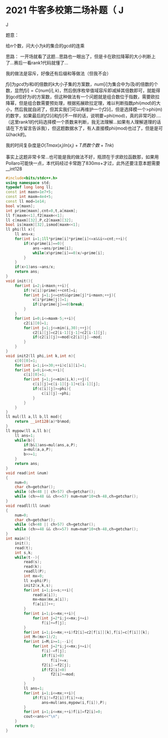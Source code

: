 # 2021 牛客多校第二场补题（ J

J

题意：

给$n$个数，问大小为$k$的集合的gcd的连乘

思路：
一开场就看了这题...思路也一眼出了，但是卡在欧拉降幂的大小判断上了...赛后一看rank1代码就懂了...

我的做法是容斥，好像还有后缀和等做法（但我不会）

$f[i]$为$gcd$为$i$和$i$的倍数的$k$大小子集的方案数，$num[i]$为集合中为$i$及$i$的倍数的个数，显然$f[i]=C(num[i],k)$，然后倒序枚举值域容斥即减掉其倍数即可，就能得到gcd恰好为i的方案数，但这种做法有一个问题就是组合数位于指数，需要欧拉降幂，但是组合数需要预处理，根据拓展欧拉定理，难以判断指数$phi(mod)$的大小，然后我就自闭了，但其实我们可以再维护一个$f2[i]$，但是选择模一个>phi(m)的数字，如果最后的$f2[i]$和$f[i]$不一样的话，说明要+phi(mod)，真的非常巧妙....（这里rank1的代码选择模一个质数来判断，我无法理解...如果有人理解道理的话请在下方留言告诉我），但这题数据水了，有人直接模phi(mod)也过了，但是是可以hack的。

我的时间复杂度是$O(Tmax(x_i)ln(x_i)+T质数个数+Tnk)$

事实上这题非常卡常...也可能是我的做法不好，瓶颈在于求欧拉函数那，如果用Pollaro可能快一点，本代码经过卡常跑了$830ms+$才过，此外还要注意本题需要__int128

```cpp
#include<bits/stdc++.h>
using namespace std;
typedef long long ll;
const int maxn=1e7+5;
const int maxm=4e4+5;
const ll mod=1e14;
bool v[maxn];
int prime[maxn],cnt=0,t,a[maxm];
ll f[maxm<<1],f2[maxm<<1];
ll c[maxm][32],P,c2[maxm][32];
bool is[maxm][32],ismod[maxm<<1];
ll phi(ll x){ 
    ll ans=x;
    for(int i=1;1ll*prime[i]*prime[i]<=x&&i<=cnt;++i){ 
        if(x%prime[i]==0){ 
            ans-=ans/prime[i];
            while(x%prime[i]==0)x/=prime[i];
        }
    }
    if(x>1)ans-=ans/x;
    return ans;
}
void init(){ 
    for(int i=2;i<maxn;++i){ 
        if(!v[i])prime[++cnt]=i;
        for(int j=1;j<=cnt&&prime[j]*i<maxn;++j){ 
            v[i*prime[j]]=1;
            if(i%prime[j]==0)break;
        }
    }
    for(int i=0;i<=maxm-5;++i){ 
        c2[i][0]=1;
        for(int j=1;j<=min(i,30);++j){ 
            c2[i][j]=c2[i-1][j-1]+c2[i-1][j];
            if(c2[i][j]>=mod)c2[i][j]-=mod;  
        }
    }
}
void init2(ll phi,int k,int n){ 
    c[0][0]=1;
    for(int i=1;i<=30;++i)c[i][i]=1;
    for(int i=0;i<=n;++i){ 
        c[i][0]=1;
        for(int j=1;j<=min(i,k);++j){ 
            c[i][j]=c[i-1][j-1]+c[i-1][j];
            if(c[i][j]>=phi){ 
                c[i][j]-=phi;
            }
        }
    }
}
ll mul(ll a,ll b,ll mod){ 
    return __int128(a)*b%mod;
}
ll mypow(ll a,ll b){ 
    ll ans=1;
    while(b){ 
        if(b&1)ans=mul(ans,a,P);
        a=mul(a,a,P);
        b>>=1;
    }
    return ans;
}
void read(int &num)
{
	num=0;
	char ch=getchar();
	while (ch<48 || ch>57) ch=getchar();
	while (ch>=48 && ch<=57) num=num*10+ch-48,ch=getchar();
}
void readll(ll &num)
{
	num=0;
	char ch=getchar();
	while (ch<48 || ch>57) ch=getchar();
	while (ch>=48 && ch<=57) num=num*10+ch-48,ch=getchar();
}
int main(){ 
    init();
	read(t);
    int s,k;
    while(t--){ 
		read(s);
		read(k);
		readll(P);
        int mx=0;
        ll x=phi(P);
        init2(x,k,s);
        for(int i=1;i<=s;++i){ 
            read(a[i]);
			mx=max(mx,a[i]);
            f[a[i]]++;
        }
        for(int i=1;i<=mx;++i){ 
            for(int j=2*i;j<=mx;j+=i)
                f[i]+=f[j];
        }
        for(int i=1;i<=mx;++i)f2[i]=c2[f[i]][k],f[i]=c[f[i]][k];
        int M=(mx+1)/2;
        for(int i=M;i>=1;--i){ 
            for(int j=2*i;j<=mx;j+=i){ 
                f[i]-=f[j];
                if(f[i]<0)
                    f[i]+=x;
                f2[i]-=f2[j];
                if(f2[i]<0)
                    f2[i]+=mod;
            }   
        }
        ll ans=1;
        for(int i=1;i<=mx;++i){ 
            if(f[i]!=f2[i])f[i]+=x;
                ans=mul(ans,mypow(i,f[i]),P);
        }
        for(int i=1;i<=mx;++i)f[i]=f2[i]=0;
        cout<<ans<<"\n";
    }
    return 0;
}


```



